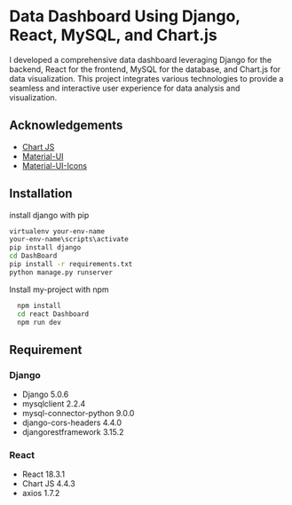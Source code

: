 
# Data Dashboard Using Django, React, MySQL, and Chart.js

I developed a comprehensive data dashboard leveraging Django for the backend, React for the frontend, MySQL for the database, and Chart.js for data visualization. This project integrates various technologies to provide a seamless and interactive user experience for data analysis and visualization.


## Acknowledgements

 - [Chart JS](https://www.chartjs.org/docs/latest/getting-started/installation.html)
- [Material-UI](https://mui.com/material-ui/getting-started/installation/)
 - [Material-UI-Icons](https://mui.com/material-ui/material-icons/)


## Installation

install django with pip 

```bash
virtualenv your-env-name
your-env-name\scripts\activate
pip install django
cd DashBoard
pip install -r requirements.txt
python manage.py runserver
```

Install my-project with npm

```bash
  npm install 
  cd react Dashboard
  npm run dev
```


## Requirement

### Django

- Django 5.0.6
- mysqlclient 2.2.4
- mysql-connector-python 9.0.0
- django-cors-headers 4.4.0
- djangorestframework 3.15.2

### React

- React 18.3.1
- Chart JS 4.4.3
- axios 1.7.2
